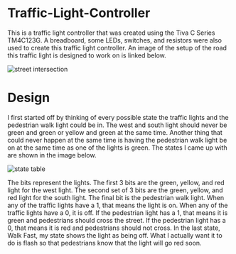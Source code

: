# Traffic-Light-Controller

This is a traffic light controller that was created using the Tiva C Series TM4C123G. A breadboard, some LEDs, switches, and resistors
were also used to create this traffic light controller. An image of the setup of the road this traffic light is designed to work
on is linked below.

![street intersection](https://i.imgur.com/Y38acAG.jpg)

# Design
I first started off by thinking of every possible state the traffic lights and the pedestrian walk light could be in. The west and south
light should never be green and green or yellow and green at the same time. Another thing that could never happen at the same time is
having the pedestrian walk light be on at the same time as one of the lights is green. The states I came up with are shown in the image
below.

![state table](https://i.imgur.com/leOgN5j.png)

The bits represent the lights. The first 3 bits are the green, yellow, and red light for the west light. The second set of 3 bits are
the green, yellow, and red light for the south light. The final bit is the pedestrian walk light. When any of the traffic lights have a 1, 
that means the light is on. When any of the traffic lights have a 0, it is off. If the pedestrian light has a 1, that means it is green
and pedestrians should cross the street. If the pedestrian light has a 0, that means it is red and pedestrians should not cross. In the 
last state, Walk Fast, my state shows the light as being off. What I actually want it to do is flash so that pedestrians know that the
light will go red soon.
